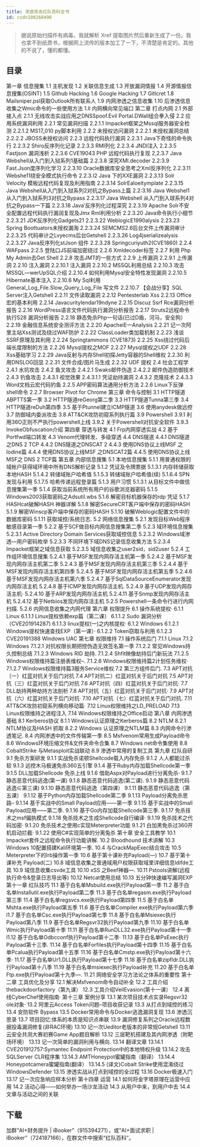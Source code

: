 ```yaml
---
title: 渗透攻击红队百科全书
id: csdn108268498
---
```


> 据说原始扫描件有病毒，我就解析 Xref 提取图片然后重新生成了一份。我也拿不到纸质书，根据网上流传的版本加工了一下，不清楚是肯定的。其他的不说了，懂的都懂。

## 目录

第一章 信息搜集
1.1 主机发现
1.2 关联信息生成
1.3 开放漏洞情报
1.4 开源情报信息搜集(OSINT)
1.5 Github Hacking
1.6 Google Hacking
1.7 Gitlcret
1.8 Mailsniper.psl获取Outlook所有联系人
1.9 内网渗透之信息收集
1.10 后渗透信息收集之Wmic命令的一些使用方法
1.ll 内网横向常见端口
第二章 打点内网
2.1 外部接入点
2.1.1 无线攻击实战应用之DNSSpoof.Evil Portal.DWall组合拳入侵
2.2 应用系统漏洞利用
2.2.1 常见漏洞扫描
2.2.1.1 Impacket框架之Mssql服务器安全检测
2.2.1.2 MS17_010 py脚本利用
2.2.2 未授权访问漏洞
2.2.2.1 未授权漏洞总结
2.2.2.2 JBOSS未授权访问
2.2.3 远程代码执行漏洞
2.2.3.1 Java下奇怪的命令执行
2.2.3.2 Shiro反序列化记录
2.2.3.3 RMI列化
2.2.3.4 JNDI注入
2.2.3.5 Fastjson 漏洞浅析
2.2.3.6 CVE19043 PHP 远程代码执行复现
2,2.3.7 Java WebsheIl从入门到入狱系列1基础篇
2.2.3.8 深究XMl.decoder
2.2:3.9 Fast.Json度序列化学习
2.2.3.10 Oracle数据库安全思考之Xml反序列化
2.2.3.11 Webshe11绕安全模式执行命令
2.2.3.I2 Java 下的XXE漏洞
2.2.3.13 Solr Velocity 模板远程代码复现及利用指南
2.2.3.14 SolrEaloeitymplate
2.2.3.15 Java Webshell从入门到入狱系列2对抗之Bypass上篇
2.2:3.16 Java Webshel1 从入门到入狱系列3对抗之Bypass
2.2.3.17 Java Webshell 从入门到入球系列4对抗之Bypass一下篇
2.2.3.18 Java’反序列化过程深究
2.2.3.19 Apache Solr不安全配置远程代码执行漏润复现及Jmx Rml利用分析
2.2.3.20 Java命令执行小细节
2.2.3.21 JDK反序列化Gadgets21
2.2.3.22 WeblogicE1990alysis
2.23.23 Spring Boottuators未授权漏淘
2.2.3.24 SEMCMS2.6后台文件上传漏洞审计
2.2.3.25 代码审计之Lvyecms后台Getshell
2.2.3.26 Log4jserializealysis
2.2.3.27 Java反序列化stJson 组件
2.2.3.28 Springcuriyuth2(CVE1860)
2.2.4 WAFpass
2:2.5 登陆口JS前端加密绕过
2.2.6 Xmldecoder标签
2.2.7 利用 Php My Admin去Get Shell
2.2.8 攻击JMT的一些方式
2.2.9 上传漏洞
2.2.9.1 上传漏洞
2.2.10 注入漏洞
2.2.10.1 注入漏洞
2.2.10.2 MSSQL利用总结
2.2.10.3 攻击MSSQL—werUpSQL介绍
2.2.10.4 如何利用Mysql安全特性发现漏洞
2.2.10.5 Hibernate基本注入
2.2.10.6 My Sql利用General_Log_File.Slow_Query_Log_File 写文件
2.2.10.7 【会战分享】SQL Server注入Getshell
2.2.11 文件读取漏洞
2.2.12 Pentesterlab Xss
2.2.13 Office宏的基本利用
2.2.14 Javacuritylendar19ndyne
2.2.15 Discuz Ssrf Rce漏洞分析报告
2.2.16 WordPress语言文件代码执行漏洞分析报告
2.2.17 Struts2远程命令执行S28 漏洞分析报告
2.2.18 静态免杀Php一句话(已过D盾，河马，安全狗）
2.2.19 金融信息系统安全测评方法
2.2.20 ApacheiE一Analysis
2.2.21 记一次阿里主站Xss测试及绕过WAF防护
2.2.22 ClassLoader类加载机制
2.2.23 浅谈SSRF原理及其利用
2.2.24 Springtammons (CVE1873)
2.2.25 Xss绕过代码后端长度限制的方法
2.2.26 Mysql提权之MOF
2.2.27 Mysql提权之UDF
2.2.28 Xss基础学习
2.2.29 Java反射与内存Shell初探Jetty容器的Shell维权
2.2.30 利用DNSLOG回显
2.2.31 文件合成/图片马生成
2.2.32 UDF 提权
2.4 社会工程学
2.4.1 水坑攻击
2.4.2 鱼叉攻击
2.4.2.1 Swaks邮件伪造
2.4.2.2 邮件伪造防御技术
2.4.3 钓鱼攻击
2.4.3.1 视觉效果
2.4.3.1.1 凭证劫持漏洞
2.4.3.2 克隆技术
2.4.3.3 Word文档云宏代码钓鱼
2.2.5 APP密码算法通用分析方法
2.2.6 Linux下反弹shell命令
2.2.7 Browser Pivot for Chrome
第三章 命令与控制
3.1 HTTP隧道ABPTTS第一季
3.2 HTTP隧道reGeorg第二季
3.3 HTTP隧道Tunna第三季
3.4 HTTP隧道reDuh第四季
3.5 基于Ptunnel建立ICMP隧道
3.6 使用anydesk做远控
3.7 防御域内委派攻击
3.8 ATT&CK攻防初窥系列执行篇
3.9 Powershell
3.9.1 利用36O正则不严执行powershell上线
3.9.2 关于Powershell对抗安全软件
3.9.3 InvokeObfuscation介绍
第四章 穿透与转发
4.1 Frp内网穿透实战
4.2 基于Portfwd端口转发
4.3 Venom代理转发、多级穿透
4.4 DNS隧道
4.4.1 DNS隧道之DNS 2 TCP
4.4.2 DNS隧道之DNSCAT 2
4.4.3 使用DNS协议上线MSF 之Iodine篇
4.4.4 使用DNS协议上线MSF 之DNSCAT2篇
4.4.5 使用DNS协议上线MSF之 DNS 2 TCP篇
第五章 内部信息搜集
5.1 本地信息搜集
5.1.1 用普通权限的域帐户获得域环境中所有DNS解析记录
5.1.2 凭证及令牌票据
5.1.3.1 内存转储获取本地HASH
5.1.4.2 转储域账户哈希值
5.1.5.3 转储域账户哈希值(续)
5.1.6.4 SPN发现与利用
5.1.7.5 哈希传递远程登录篇
5.1.3 用户习惯
5.1.3.1 从目标文件中做信息搜集第一季
5.1.4 获取当前系统所有用户的谷歌浏览器密码
5.1.5 Windows2003获取密码之Adsutil.wbs
5.1.6 解密目标机器保存的rdp 凭证
5.1.7 HASHcat破解HASH 神器详解
5.1.8 解密SecureCRT客户端中保存的密码HASH
5.1.9 解密Winscp客户端中保存的密码HASH
5.1.10 破解Weblogic配置文件中的数据库密码
5.1.11 获取域控/系统日志.
5.2 网络信息搜集
5.2.1 发现目标Web程序敏感目录第一季
5.2.2 基于SCF做目标内网信息搜集第二季
5.2.3 域环境信息搜集
5.2.3.1 Active Directory Domain Services获取域控信息
5.2.3.2 Windows域渗透―用户密码枚举
5.2.3.3 不同环境下域DNS记录信息收集方法
5.2.3.4 Impacket框架之域信息获取
5.2.3.5 域信息收集之user2sid，sid2user
5.2.4 工作组环境信息搜集
5.2.4.1 基于MSF发现内网存活主机第一季
5.2.4.2 基于MSF发现内网存活主机第二季
5.2.4.3 基于MSF发现内网存活主机第三季
5.2.4.4 基于MSF发现内网存活主机第四季
5.2.4.5 基于MSF发现内网存活主机第五季
5.2.4.6 基于MSF发现内网存活主机第六季
5.2.4.7 基于SqlDataSourceEnumerator发现内网存活主机
5.2.4.8 基于ICMP发现内网存活主机.
5.2.4.9 基于UDP发现内网存活主机·
5.2.4.10 基于ARP发现内网存活主机
5.2.4.11 基于Snmp发现内网存活主机
5.2.4.12 基于Netbios发现内网存活主机
5.2.5 Powershell一条命令行进行内网扫描.
5.2.6 内网信息收集之内网代理
第六章 权限提升
6.1 操作系统提权·
6.1.1 Linux
6.1.1.1 Linux提权依赖exp篇（第二课）
6.1.1.2 Sudo 漏洞分析（CVE201914287)
6.1.1.3 linux提权(一)之内核提权·
6.1.2 Windows
6.1.2.1 Windows提权快速查找EXP（第一课）·
6.1.2.2 Token窃取与利用
6.1.2.3 CVE20191388 Windows UAC
第七章 权限维持
7.1 操作系统后门
7.1.1 Linux
7.1.2 Windows
7.1.2.1 对抗权限长期把控伪造无效签名第一季
7.1.2.2 常见Windows持久控制总结
7.1.2.3 Windows RID 劫持.
7.1.2.4 Shfit映像劫持后门新玩法
7.1.2.5 Windows权限维持篇注册表维权–.
7.1.2.6 Windows权限维持篇2计划任务维权·
7.1.2.7 Windows权限维持篇3服务Service维权
7.2 第三方组件后门.
7.3 APT对抗〔一）红蓝对抗关于后门对抗
7.4 APT对抗二）红蓝对抗关于后门对抗
7.5 APT对抗（三）红蓝对抗关于后门对抗
7.6 APT对抗（四）红蓝对抗关于后门对抗·
7.7 DLL劫持两种劫持方法剖析
7.8 APT对抗（五）红蓝对抗关于后门对抗·
7.9 APT对抗（六）红蓝对抗关于后门对抗·
7.10 APT对抗（七）红蓝对抗关于后门对抗.
7.11 ATT&CK攻防初窥系列横向移动篇·
7.12 Linux权限维持之LD_PRELOAD
7.13 Linux权限维持之进程注入
7.14 Windows权限维持之Office启动
第八章 内网渗透基础
8.1 Kerberos协议
8.1.1 Windows认证原理之Kerberos篇
8.2 NTLM
8.2.1 NTLM协议及HASH 抓取
8.2.2 Windows 认证原理之NTLM篇
8.3 内网命令行渗透笔记.
8.4 内网渗透中的文件传输第一季
8.5 Msfvenom常用生成Payload命令
8.6 Windows环境压缩文件&文件夹命令合集
8.7 Windows net命令集使用
8.8 CobaltStrike 与Metasploit实战联动
8.9 渗透中常用的复制工具
第九章 红队自研
9.1 免杀方案研发
9.1.1 实战免杀诺顿Shellcode载入内存免杀
9.1.2 人人都能过杀软
9.1.3 远控木马极速免杀360五引擎
9.1.4 基于Ruby内存加载Shellcode第一季
9.1.5 DLL加载Shellcode 免杀上线
9.1.6 借助Aspx对Payload进行分离免杀·
9.1.7 静态恶意代码逃逸(第一课)
9.1.8 静态恶意代码逃逸(第二课).
9.1.9 静态恶意代码逃逸∈第三课)
9.1.10 静态恶意代码逃逸（第四课）
9.1.11 静态恶意代码逃逸（第五课）
9.1.12 基于Python内存加载Shellcode第二季
9.1.13 Payload分离免杀思路–
9.1.14 基于实战中的Small Payload应用——第一季
9.1.15 基于实战中的Small Payload应用——第二季.
9.1.16 基于Go内存加载Shellcode第三季.
9.1.17 免杀技术之msf偏执模式
9.1.18 免杀技术之生成Shellcode自行编译·
9.1.19 免杀技术之代码加密·
9.1.20 免杀技术之使用c实现Meterpreter功能
9.1.21 白加黑免杀过360开机启动拦截·
9.1.22 使用C#实现简单的分离兔杀
第十章 安全工具教学
10.1 Impacket套件之远程命令执行功能讲解.
10.2 Bloodhound 技术讲解
10.3 Windows 10配置搭建Kali环境第一季.
10.4 与CrackMapExec结合攻击
10.5 Meterpreter下的Irb操作第一季
10.6 基于第十课补充Payload(—)
10.7 基于第十课补充 Payload(二)
10.8 域信息收集之普通域用户权限获取域里详细信息ldifde工具
10.9 域信息收集csvde工具
10.10 xSS 之Beef神器―.
10.11 Pstools讲解(远程执行命令&登录日志导出等)
10.12 Netcat使用总结
10.13 五分钟快速编写漏洞EXP
第十一章 红队技巧
11.1 基于白名单Msbuild.exe执行Payload第一季
11.2 基于白名单Installutil.exe执行Payload第二季
11.3 基于白名单regasm.exe执行Payload第三季
11.4 基于白名单regsvcs.exe执行Payload第四季
11.5 基于白名单Mshta.exe执行Payload第五季
11.6 基于白名单Compiler.exe执行Payload第六季
l1.7 基于白名单Csc.exe执行Payload第七季
11.8 基于白名单Msiexec执行Payload第八季
11.9 基于白名单Regsvr32执行Payload第九季
11.10 基于白名单Wmic执行Payload第十季
11.11 基于白名单RunDLL32.exe执行Payload第十一季
l1.12 基于白名单Odbcconf执行Payload第十二季·
11.13 基于白名单PsExec执行Payload第十三季.
11.14 基于白名单Forfiles执行Payload第十四季
11.15 基于白名单Pcalua执行Payload第十五季
11.16 基于白名单Cmstp.exe执行Payload第十六季·
11.17 基于白名单Ur1.DLL执行Payload第十七季
11.18 基于白名单zipfldr.DLL执行Payload第十八季
11.19 基于白名单msiexec执行Payload补充
11.20 基于白名单Ftp.exe执行Payload第十九季―.
11.21 网络安全学习方法论之体系的重要性
第十二章 工具优化及分享
12.1 解决Msfvenom命令自动补全
12.2 工具介绍thebackdoorfactory（第九课）
12.3 工具介绍VeilEvasion(第十一课）
12.4 离线CyberChef使用指南·
第十三章 案例分享
13.1 某次项目技术点实录Regsvr32 ole对象·
13.2 阿里云Access Token问题–项目收获记录
13.3 从打点到域控的练习
13.4 安防软件 Bypass
13.5 Docker常用命令与Docker逃逸漏洞复现
13.6 渗透沉思录
13.7 项目回忆:体系的本质是知识点串联
13.9 漏洞修复系列之Oracle远程数据投毒漏洞修复(非RAC环境)
13.10 记一次Ueditor老版本的非常规Getshell
13.11 云安全共测大赛初赛Game App题目解析
13.12 三层靶机搭建及其内网渗透（附靶场环境）
13.13 记一次简单的漏洞利用与横向.
13.14 翻译文章
13.14.1 CVE201912757:Symantec Endpoint Protection中的本地特权升级
13.14.2 攻击SQLServer CLR程序集
13.14.3 AMTHoneypot蜜罐指南（翻译）
13.14.4 Honeypotcamera蜜罐指南(翻译）
13.14.5 (译文)Cobalt Strike使用混淆绕过WindowsDefender
13.15 渗透实战从打点到域控的全过程
13.16 Docker极速入门
13.17 记一次应急响应样本分析
第十四章 运营
14.1 如何将金字塔原理在运营中应用
14.2 活动心得——如何举办一场沙龙活动
14.3 从用户中来，到用户中去
14.4 文章与活动之间的关联

## 下载

加群“AI+财务提升 | iBooker”（915394271），或“AI+面试求职 | iBooker”（724187166），在群文件中搜索“红队百科”。